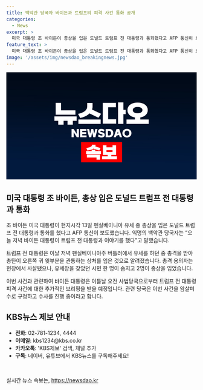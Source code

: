 ```yaml
---
title: 백악관 당국자 바이든과 트럼프의 피격 사건 통화 공개
categories:
  - News
excerpt: >
  미국 대통령 조 바이든이 총상을 입은 도널드 트럼프 전 대통령과 통화했다고 AFP 통신이 보도했습니다. 이후 바이든은 추가적인 브리핑을 받을 예정이라고 밝혔으며, 총격 용의자는 사살되었지만 다른 시민들이 피해를 입었다고 전해졌습니다. 관련 당국은 이 사건을 암살미수로 취급하고 수사를 진행 중입니다. (150자)
feature_text: >
  미국 대통령 조 바이든이 총상을 입은 도널드 트럼프 전 대통령과 통화했다고 AFP 통신이 보도했습니다. 이후 바이든은 추가적인 브리핑을 받을 예정이라고 밝혔으며, 총격 용의자는 사살되었지만 다른 시민들이 피해를 입었다고 전해졌습니다. 관련 당국은 이 사건을 암살미수로 취급하고 수사를 진행 중입니다. (150자)
image: '/assets/img/newsdao_breakingnews.jpg'
---
```


<p><img src="/assets/img/newsdao_breakingnews.jpg" alt="implanttips 속보" /></p>

<h2 data-ke-size="size26">미국 대통령 조 바이든, 총상 입은 도널드 트럼프 전 대통령과 통화</h2>

<p data-ke-size="size16">조 바이든 미국 대통령이 현지시각 13일 펜실베이니아 유세 중 총상을 입은 도널드 트럼프 전 대통령과 통화를 했다고 AFP 통신이 보도했습니다. 익명의 백악관 당국자는 “오늘 저녁 바이든 대통령이 트럼프 전 대통령과 이야기를 했다”고 말했습니다.</p>

<p data-ke-size="size16">트럼프 전 대통령은 이날 저녁 펜실베이니아주 버틀러에서 유세를 하던 중 총격을 받아 총탄이 오른쪽 귀 윗부분을 관통하는 상처를 입은 것으로 알려졌습니다. 총격 용의자는 현장에서 사살됐으나, 유세장을 찾았던 시민 한 명이 숨지고 2명이 중상을 입었습니다.</p>

<p data-ke-size="size16">이번 사건과 관련하여 바이든 대통령은 이튿날 오전 사법당국으로부터 트럼프 전 대통령 피격 사건에 대한 추가적인 브리핑을 받을 예정입니다. 관련 당국은 이번 사건을 암살미수로 규정하고 수사를 진행 중이라고 합니다.</p>

<h2 data-ke-size="size26">KBS뉴스 제보 안내</h2>

<ul>
  <li><b>전화</b>: 02-781-1234, 4444</li>
  <li><b>이메일</b>: kbs1234@kbs.co.kr</li>
  <li><b>카카오톡</b>: 'KBS제보' 검색, 채널 추가</li>
  <li><b>구독</b>: 네이버, 유튜브에서 KBS뉴스를 구독해주세요!</li>
</ul>

<p data-ke-size="size16">&nbsp;</p>
실시간 뉴스 속보는, <a href="https://newsdao.kr" rel="dofollow">https://newsdao.kr</a>


